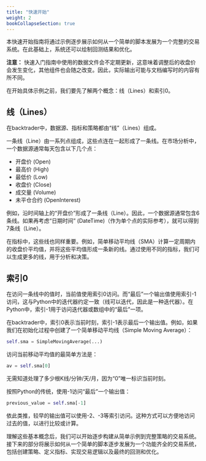 ```yaml
---
title: "快速开始"
weight: 2
bookCollapseSection: true
---
```


本快速开始指南将通过示例逐步展示如何从一个简单的脚本发展为一个完整的交易系统。在此基础上，系统还可以绘制回测结果和优化。

**注意：** 快速入门指南中使用的数据文件会不定期更新，这意味着调整后的收盘价会发生变化，其他组件也会随之改变。因此，实际输出可能与文档编写时的内容有所不同。

在开始具体示例之前，我们要先了解两个概念：线（Lines）和索引0。

## 线（Lines）

在backtrader中，数据源、指标和策略都由“线”（Lines）组成。

一条线（Line）由一系列点组成，这些点连在一起形成了一条线。在市场分析中，一个数据源通常每天包含以下几个点：

- 开盘价 (Open)
- 最高价 (High)
- 最低价 (Low)
- 收盘价 (Close)
- 成交量 (Volume)
- 未平仓合约 (OpenInterest)

例如，沿时间轴上的“开盘价”形成了一条线（Line）。因此，一个数据源通常包含6条线。如果再考虑“日期时间” (DateTime)（作为单个点的实际参考），就可以得到7条线（Line）。

在指标中，这些线也同样重要。例如，简单移动平均线（SMA）计算一定周期内的收盘价平均值，并将这些平均值形成一条新的线。通过使用不同的指标，我们可以生成更多的线，用于分析和决策。

## 索引0

在访问一条线中的值时，当前值使用索引0访问。而“最后”一个输出值使用索引-1访问，这与Python中的迭代器约定一致（线可以迭代，因此是一种迭代器）。在Python中，索引-1用于访问迭代器或数组中的“最后”一项。

在backtrader中，索引0表示当前时刻，索引-1表示最后一个输出值。例如，如果我们在初始化过程中创建了一个简单移动平均线（Simple Moving Average）：

```python
self.sma = SimpleMovingAverage(...)
```

访问当前移动平均值的最简单方法是：

```python
av = self.sma[0]
```

无需知道处理了多少根K线/分钟/天/月，因为“0”唯一标识当前时刻。

按照Python的传统，使用-1访问“最后”一个输出值：

```python
previous_value = self.sma[-1]
```

依此类推，较早的输出值可以使用-2、-3等索引访问。这种方式可以方便地访问过去的值，以进行比较或计算。

理解这些基本概念后，我们可以开始逐步构建从简单示例到完整策略的交易系统。接下来的部分将展示如何从一个简单的脚本逐步发展为一个功能齐全的交易系统，包括创建策略、定义指标、实现交易逻辑以及最终的回测和优化。
